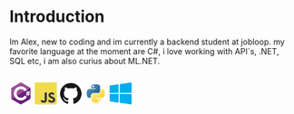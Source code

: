 # Introduction

Im Alex, new to coding and im currently a backend student at jobloop.
my favorite language at the moment are C#, i love working with API`s, .NET, SQL etc, i am also curius about ML.NET. 









##
<div>
  <img src="images/csharp.svg" alt="C#" width="40" height="40">
  <img src="images/javascript-original.svg" alt="JavaScript" width="40" height="40">
  <img src="images/github-original.svg" alt="GitHub" width="40" height="40">
  <img src="images/python-original.svg" alt="Python" width="40" height="40">
  <img src="images/windows8-original.svg" alt="Windows" width="40" height="40">
</div>

###

